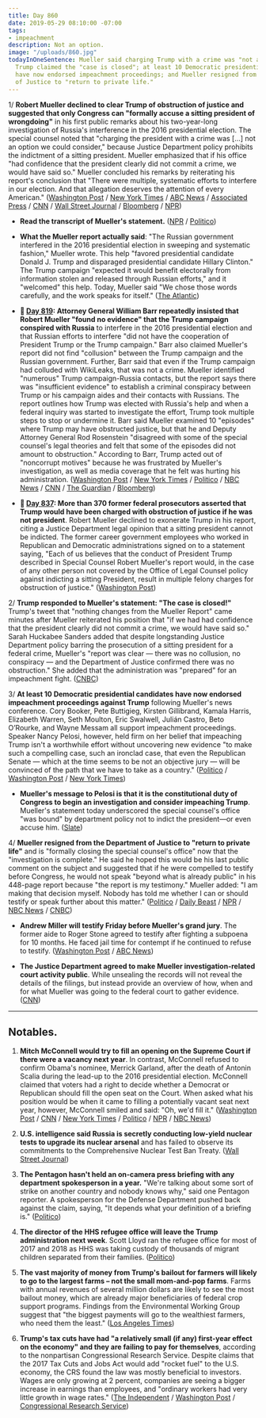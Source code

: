 ```yaml
---
title: Day 860
date: 2019-05-29 08:10:00 -07:00
tags:
- impeachment
description: Not an option.
image: "/uploads/860.jpg"
todayInOneSentence: Mueller said charging Trump with a crime was "not an option";
  Trump claimed the "case is closed"; at least 10 Democratic presidential candidates
  have now endorsed impeachment proceedings; and Mueller resigned from the Department
  of Justice to "return to private life."
---
```


1/ **Robert Mueller declined to clear Trump of obstruction of justice and suggested that only Congress can "formally accuse a sitting president of wrongdoing"** in his first public remarks about his two-year-long investigation of Russia's interference in the 2016 presidential election. The special counsel noted that "charging the president with a crime was \[...\] not an option we could consider," because Justice Department policy prohibits the indictment of a sitting president. Mueller emphasized that if his office "had confidence that the president clearly did not commit a crime, we would have said so." Mueller concluded his remarks by reiterating his report's conclusion that "There were multiple, systematic efforts to interfere in our election. And that allegation deserves the attention of every American." ([Washington Post](https://www.washingtonpost.com/politics/special-counsel-robert-mueller-to-make-statement-on-russia-investigation/2019/05/29/f14fd226-8217-11e9-933d-7501070ee669_story.html) / [New York Times](https://www.nytimes.com/2019/05/29/us/politics/mueller-special-counsel.html) / [ABC News](https://abcnews.go.com/Politics/special-counsel-robert-mueller-make-statement-amid-democratic/story?id=63344952) / [Associated Press](https://apnews.com/94323cfc164c4759ba6bf84ad2a46203) / [CNN](https://www.cnn.com/2019/05/29/politics/robert-mueller-special-counsel-investigation/index.html) / [Wall Street Journal](https://www.wsj.com/articles/mueller-to-make-first-public-comment-on-russia-probe-11559137275?mod=e2tw) / [Bloomberg](https://www.bloomberg.com/news/articles/2019-05-29/mueller-to-make-first-public-statement-on-2016-russia-probe) / [NPR](https://www.npr.org/2019/05/29/727847695/special-counsel-mueller-to-deliver-statement-on-russia-investigation))

* **Read the transcript of Mueller's statement.** ([NPR](https://www.npr.org/2019/05/29/727889232/read-special-counsel-robert-muellers-full-statement?utm_campaign=npr&utm_medium=social&utm_source=twitter.com&utm_term=nprnews) / [Politico](https://www.politico.com/story/2019/05/29/robert-mueller-statement-russia-investigation-text-transcript-1346453))

* **What the Mueller report actually said**: "The Russian government interfered in the 2016 presidential election in sweeping and systematic fashion," Mueller wrote. This help "favored presidential candidate Donald J. Trump and disparaged presidential candidate Hillary Clinton." The Trump campaign "expected it would benefit electorally from information stolen and released through Russian efforts," and it "welcomed" this help. Today, Mueller said "We chose those words carefully, and the work speaks for itself." ([The Atlantic](https://www.theatlantic.com/ideas/archive/2019/05/mueller/590467/))

* **📌 [Day 819](https://whatthefuckjusthappenedtoday.com/2019/04/18/day-819/#1-attorney-general-william-barr-repe): Attorney General William Barr repeatedly insisted that Robert Mueller "found no evidence" that the Trump campaign conspired with Russia** to interfere in the 2016 presidential election and that Russian efforts to interfere "did not have the cooperation of President Trump or the Trump campaign." Barr also claimed Mueller's report did not find "collusion" between the Trump campaign and the Russian government. Further, Barr said that even if the Trump campaign had colluded with WikiLeaks, that was not a crime. Mueller identified "numerous" Trump campaign-Russia contacts, but the report says there was "insufficient evidence" to establish a criminal conspiracy between Trump or his campaign aides and their contacts with Russians. The report outlines how Trump was elected with Russia's help and when a federal inquiry was started to investigate the effort, Trump took multiple steps to stop or undermine it. Barr said Mueller examined 10 "episodes" where Trump may have obstructed justice, but that he and Deputy Attorney General Rod Rosenstein "disagreed with some of the special counsel's legal theories and felt that some of the episodes did not amount to obstruction." According to Barr, Trump acted out of "noncorrupt motives" because he was frustrated by Mueller's investigation, as well as media coverage that he felt was hurting his administration. ([Washington Post](https://www.washingtonpost.com/world/national-security/attorney-general-to-provide-overview-of-mueller-report-at-news-conference-before-its-release/2019/04/17/8dcc9440-54b9-11e9-814f-e2f46684196e_story.html) / [New York Times](https://www.nytimes.com/2019/04/18/us/politics/trump-mueller-report.html) / [Politico](https://www.politico.com/story/2019/04/18/barr-said-mueller-examined-10-episodes-involving-trump-when-probing-possible-obstruction-1280892) / [NBC News](https://www.nbcnews.com/politics/donald-trump/mueller-report-barr-will-discuss-interactions-white-house-executive-privilege-n995746) / [CNN](https://www.cnn.com/2019/04/18/politics/mueller-report-release/index.html) / [The Guardian](https://www.theguardian.com/us-news/2019/apr/18/mueller-report-william-barr-trump-russia-investigation) / [Bloomberg](https://www.bloomberg.com/news/articles/2019-04-18/barr-says-mueller-found-10-cases-of-possible-trump-obstruction?srnd=politics-vp))

* **📌 [Day 837](https://whatthefuckjusthappenedtoday.com/2019/05/06/day-837/#1-more-than-370-former-federal-prose): More than 370 former federal prosecutors asserted that Trump would have been charged with obstruction of justice if he was not president**. Robert Mueller declined to exonerate Trump in his report, citing a Justice Department legal opinion that a sitting president cannot be indicted. The former career government employees who worked in Republican and Democratic administrations signed on to a statement saying, "Each of us believes that the conduct of President Trump described in Special Counsel Robert Mueller's report would, in the case of any other person not covered by the Office of Legal Counsel policy against indicting a sitting President, result in multiple felony charges for obstruction of justice." ([Washington Post](https://www.washingtonpost.com/world/national-security/trump-would-have-been-charged-with-obstruction-were-he-not-president-hundreds-of-former-federal-prosecutors-assert/2019/05/06/e4946a1a-7006-11e9-9f06-5fc2ee80027a_story.html))

2/ **Trump responded to Mueller's statement: "The case is closed!"** Trump's tweet that "nothing changes from the Mueller Report" came minutes after Mueller reiterated his position that "if we had had confidence that the president clearly did not commit a crime, we would have said so." Sarah Huckabee Sanders added that despite longstanding Justice Department policy barring the prosecution of a sitting president for a federal crime, Mueller's "report was clear — there was no collusion, no conspiracy — and the Department of Justice confirmed there was no obstruction." She added that the administration was "prepared" for an impeachment fight. ([CNBC](https://www.cnbc.com/2019/05/29/trump-responds-to-robert-muellers-statement-the-case-is-closed.html))

3/ **At least 10 Democratic presidential candidates have now endorsed impeachment proceedings against Trump** following Mueller's news conference. Cory Booker, Pete Buttigieg, Kirsten Gillibrand, Kamala Harris, Elizabeth Warren, Seth Moulton, Eric Swalwell, Julián Castro, Beto O’Rourke, and Wayne Messam all support impeachment proceedings. Speaker Nancy Pelosi, however, held firm on her belief that impeaching Trump isn't a worthwhile effort without uncovering new evidence "to make such a compelling case, such an ironclad case, that even the Republican Senate — which at the time seems to be not an objective jury — will be convinced of the path that we have to take as a country." ([Politico](https://www.politico.com/story/2019/05/29/mueller-statement-emboldens-dems-on-impeachment-1346513) / [Washington Post](https://www.washingtonpost.com/politics/muellers-statement-increases-pressure-on-pelosi-to-begin-trump-impeachment/2019/05/29/60e8ec5c-8228-11e9-933d-7501070ee669_story.html) / [New York Times](https://www.nytimes.com/2019/05/29/us/politics/impeaching-trump-democrats.html))

* **Mueller's message to Pelosi is that it is the constitutional duty of Congress to begin an investigation and consider impeaching Trump**. Mueller's statement today underscored the special counsel's office "was bound" by department policy not to indict the president—or even accuse him. ([Slate](https://slate.com/news-and-politics/2019/05/robert-mueller-to-nancy-pelosi-begin-impeachment-proceedings.html))

4/ **Mueller resigned from the Department of Justice to "return to private life"** and is "formally closing the special counsel's office" now that the "investigation is complete." He said he hoped this would be his last public comment on the subject and suggested that if he were compelled to testify before Congress, he would not speak "beyond what is already public" in his 448-page report because "the report is my testimony." Mueller added: "I am making that decision myself. Nobody has told me whether I can or should testify or speak further about this matter." ([Politico](https://www.politico.com/story/2019/05/29/mueller-to-make-public-statement-on-his-russia-probe-1346420) / [Daily Beast](https://www.thedailybeast.com/robert-mueller-announces-resignation-from-justice-department/) / [NPR](https://www.npr.org/2019/05/29/582724398/special-counsel-robert-mueller-steps-down-after-leading-russia-inquiry) / [NBC News](https://www.nbcnews.com/politics/justice-department/robert-mueller-make-public-statement-about-russia-probe-wednesday-n1011331) / [CNBC](https://www.cnbc.com/2019/05/29/robert-mueller-did-not-determine-if-trump-committed-crime.html))

* **Andrew Miller will testify Friday before Mueller's grand jury**. The former aide to Roger Stone agreed to testify after fighting a subpoena for 10 months. He faced jail time for contempt if he continued to refuse to testify. ([Washington Post](https://www.washingtonpost.com/local/legal-issues/andrew-miller-an-aide-to-roger-stone-will-testify-before-mueller-grand-jury-after-months-long-subpoena-fight/2019/05/29/1c446e86-8233-11e9-bce7-40b4105f7ca0_story.html) / [ABC News](https://abcnews.go.com/Politics/wireStory/roger-stone-aide-agrees-testify-grand-jury-63349732))

* **The Justice Department agreed to make Mueller investigation-related court activity public**. While unsealing the records will not reveal the details of the filings, but instead provide an overview of how, when and for what Mueller was going to the federal court to gather evidence. ([CNN](https://www.cnn.com/2019/05/28/politics/mueller-court-activity-public/index.html))

---

## Notables.

1. **Mitch McConnell would try to fill an opening on the Supreme Court if there were a vacancy next year**. In contrast, McConnell refused to confirm Obama's nominee, Merrick Garland, after the death of Antonin Scalia during the lead-up to the 2016 presidential election. McConnell claimed that voters had a right to decide whether a Democrat or Republican should fill the open seat on the Court. When asked what his position would be when it came to filling a potentially vacant seat next year, however, McConnell smiled and said: "Oh, we'd fill it." ([Washington Post](https://www.washingtonpost.com/politics/2019/05/29/mcconnell-says-he-would-fill-supreme-court-vacancy/?noredirect=on&utm_term=.e0f06191eda3) / [CNN](https://www.cnn.com/2019/05/28/politics/mitch-mcconnell-supreme-court-2020/index.html) / [New York Times](https://www.nytimes.com/2019/05/29/us/politics/mitch-mcconnell-supreme-court.html) / [Politico](https://www.politico.com/story/2019/05/28/mitch-mcconnell-supreme-court-1346094) / [NPR](https://www.npr.org/2019/05/29/727842244/mcconnell-would-fill-potential-supreme-court-vacancy-in-2020-reversal-of-2016-st) / [NBC News](https://www.nbcnews.com/politics/congress/not-obama-ok-trump-mcconnell-now-says-he-d-confirm-n1011166))

2. **U.S. intelligence said Russia is secretly conducting low-yield nuclear tests to upgrade its nuclear arsenal** and has failed to observe its commitments to the Comprehensive Nuclear Test Ban Treaty. ([Wall Street Journal](https://www.wsj.com/articles/u-s-says-russia-likely-conducting-low-yield-nuke-tests-defying-test-ban-treaty-11559135102))

3. **The Pentagon hasn't held an on-camera press briefing with any department spokesperson in a year.** "We're talking about some sort of strike on another country and nobody knows why," said one Pentagon reporter. A spokesperson for the Defense Department pushed back against the claim, saying, "It depends what your definition of a briefing is." ([Politico](https://www.politico.com/story/2019/05/29/pentagon-press-briefing-iran-1346093))

4. **The director of the HHS refugee office will leave the Trump administration next week**. Scott Lloyd ran the refugee office for most of 2017 and 2018 as HHS was taking custody of thousands of migrant children separated from their families. ([Politico](https://www.politico.com/story/2019/05/29/scott-lloyd-leaves-hhs-1346421))

5. **The vast majority of money from Trump's bailout for farmers will likely to go to the largest farms – not the small mom-and-pop farms**. Farms with annual revenues of several million dollars are likely to see the most bailout money, which are already major beneficiaries of federal crop support programs. Findings from the Environmental Working Group suggest that "the biggest payments will go to the wealthiest farmers, who need them the least." ([Los Angeles Times](https://www.latimes.com/business/hiltzik/la-fi-hiltzik-trump-farm-bailout-20190528-story.html))

6. **Trump's tax cuts have had "a relatively small (if any) first-year effect on the economy" and they are failing to pay for themselves**, according to the nonpartisan Congressional Research Service. Despite claims that the 2017 Tax Cuts and Jobs Act would add "rocket fuel" to the U.S. economy, the CRS found the law was mostly beneficial to investors. Wages are only growing at 2 percent, companies are seeing a bigger increase in earnings than employees, and "ordinary workers had very little growth in wage rates." ([The Independent](https://www.independent.co.uk/news/world/americas/us-politics/trump-tax-cuts-wages-growth-economy-gdp-jobs-act-congress-report-a8934256.html) / [Washington Post](https://www.washingtonpost.com/politics/2019/05/28/new-report-further-undermines-trumps-claim-that-tax-cuts-were-economic-rocket-fuel/?utm_term=.84ae82d0d1d0) / [Congressional Research Service](https://www.everycrsreport.com/files/20190522_R45736_8a1214e903ee2b719e00731791d60f26d75d35f4.pdf))